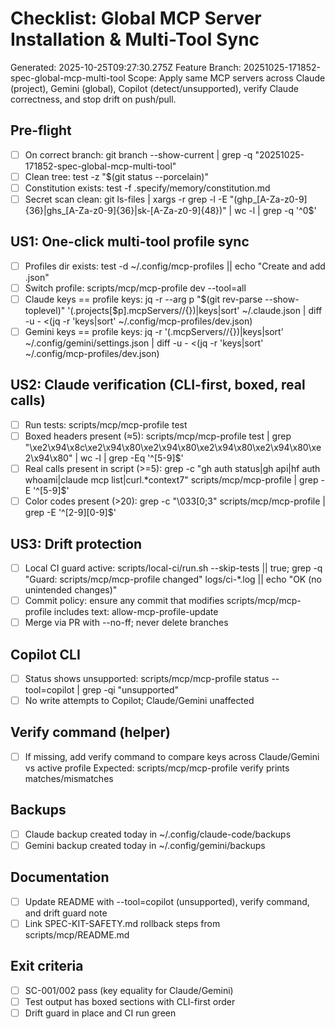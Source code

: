 # Checklist: Global MCP Server Installation & Multi-Tool Sync

Generated: 2025-10-25T09:27:30.275Z
Feature Branch: 20251025-171852-spec-global-mcp-multi-tool
Scope: Apply same MCP servers across Claude (project), Gemini (global), Copilot (detect/unsupported), verify Claude correctness, and stop drift on push/pull.

## Pre-flight
- [ ] On correct branch: git branch --show-current | grep -q "20251025-171852-spec-global-mcp-multi-tool"
- [ ] Clean tree: test -z "$(git status --porcelain)"
- [ ] Constitution exists: test -f .specify/memory/constitution.md
- [ ] Secret scan clean: git ls-files | xargs -r grep -l -E "(ghp_[A-Za-z0-9]{36}|ghs_[A-Za-z0-9]{36}|sk-[A-Za-z0-9]{48})" | wc -l | grep -q '^0$'

## US1: One-click multi-tool profile sync
- [ ] Profiles dir exists: test -d ~/.config/mcp-profiles || echo "Create and add <profile>.json"
- [ ] Switch profile: scripts/mcp/mcp-profile dev --tool=all
- [ ] Claude keys == profile keys:
      jq -r --arg p "$(git rev-parse --show-toplevel)" '(.projects[$p].mcpServers//{})|keys|sort' ~/.claude.json | diff -u - <(jq -r 'keys|sort' ~/.config/mcp-profiles/dev.json)
- [ ] Gemini keys == profile keys:
      jq -r '(.mcpServers//{})|keys|sort' ~/.config/gemini/settings.json | diff -u - <(jq -r 'keys|sort' ~/.config/mcp-profiles/dev.json)

## US2: Claude verification (CLI-first, boxed, real calls)
- [ ] Run tests: scripts/mcp/mcp-profile test
- [ ] Boxed headers present (≈5): scripts/mcp/mcp-profile test | grep "\xe2\x94\x8c\xe2\x94\x80\xe2\x94\x80\xe2\x94\x80\xe2\x94\x80\xe2\x94\x80" | wc -l | grep -Eq '^[5-9]$'
- [ ] Real calls present in script (>=5):
      grep -c "gh auth status\|gh api\|hf auth whoami\|claude mcp list\|curl.*context7" scripts/mcp/mcp-profile | grep -E '^[5-9]$'
- [ ] Color codes present (>20): grep -c "\\033\[0;3" scripts/mcp/mcp-profile | grep -E '^[2-9][0-9]$'

## US3: Drift protection
- [ ] Local CI guard active: scripts/local-ci/run.sh --skip-tests || true; grep -q "Guard: scripts/mcp/mcp-profile changed" logs/ci-*.log || echo "OK (no unintended changes)"
- [ ] Commit policy: ensure any commit that modifies scripts/mcp/mcp-profile includes text: allow-mcp-profile-update
- [ ] Merge via PR with --no-ff; never delete branches

## Copilot CLI
- [ ] Status shows unsupported: scripts/mcp/mcp-profile status --tool=copilot | grep -qi "unsupported"
- [ ] No write attempts to Copilot; Claude/Gemini unaffected

## Verify command (helper)
- [ ] If missing, add verify command to compare keys across Claude/Gemini vs active profile
      Expected: scripts/mcp/mcp-profile verify prints matches/mismatches

## Backups
- [ ] Claude backup created today in ~/.config/claude-code/backups
- [ ] Gemini backup created today in ~/.config/gemini/backups

## Documentation
- [ ] Update README with --tool=copilot (unsupported), verify command, and drift guard note
- [ ] Link SPEC-KIT-SAFETY.md rollback steps from scripts/mcp/README.md

## Exit criteria
- [ ] SC-001/002 pass (key equality for Claude/Gemini)
- [ ] Test output has boxed sections with CLI-first order
- [ ] Drift guard in place and CI run green
